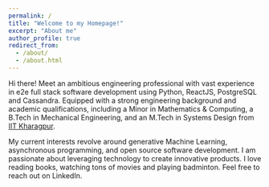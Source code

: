 ```yaml
---
permalink: /
title: "Welcome to my Homepage!"
excerpt: "About me"
author_profile: true
redirect_from: 
  - /about/
  - /about.html
---
```




Hi there! Meet an ambitious engineering professional with vast experience in e2e full
stack software development using Python, ReactJS, PostgreSQL and Cassandra. Equipped
with a strong engineering background and academic qualifications, including a Minor in
Mathematics & Computing, a B.Tech in Mechanical Engineering, and an M.Tech in Systems
Design from [IIT Kharagpur](https://www.iitkgp.ac.in/).

My current interests revolve around generative Machine Learning, asynchronous
programming, and open source software development. I am passionate about leveraging
technology to create innovative products. I love reading books, watching tons of movies
and playing badminton. Feel free to reach out on LinkedIn.

